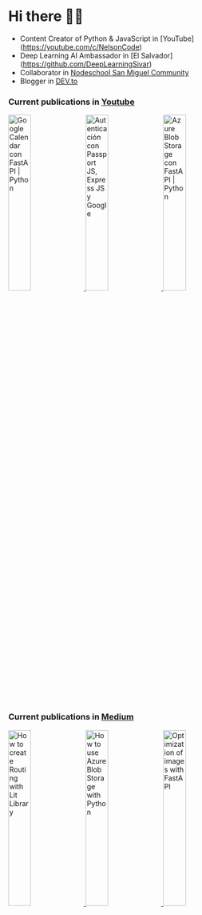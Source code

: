 # Hi there 👋🏻

- Content Creator of Python & JavaScript in [YouTube] (https://youtube.com/c/NelsonCode)
- Deep Learning AI Ambassador in [El Salvador] (https://github.com/DeepLearningSivar)
- Collaborator in [Nodeschool San Miguel Community](https://github.com/nodeschoolsm)
- Blogger in [DEV.to](https://dev.to/nelsoncode)


### Current publications in [Youtube](https://www.youtube.com/channel/UCNtGnenu3-E363hcijzVt0w/featured)

<a href="https://www.youtube.com/watch?v=mfymn9qqLHg" target='_blank'>
 <img width='30%' src="https://i.ytimg.com/vi/mfymn9qqLHg/hqdefault.jpg" alt="Google Calendar con FastAPI | Python" />
</a>
<a href="https://www.youtube.com/watch?v=uqUVQ2tW3SY" target='_blank'>
 <img width='30%' src="https://i.ytimg.com/vi/uqUVQ2tW3SY/hqdefault.jpg" alt="Autenticación con Passport JS, Express JS y Google" />
</a>
<a href="https://www.youtube.com/watch?v=jHi-i3QVyNE" target='_blank'>
 <img width='30%' src="https://i.ytimg.com/vi/jHi-i3QVyNE/hqdefault.jpg" alt="Azure Blob Storage con FastAPI | Python" />
</a>


### Current publications in [Medium](https://medium.com/@nelsoncode019)

<a href="https://nelsoncode.medium.com/how-to-create-routing-with-lit-library-d14223ca21a9?source=rss-57948f2413ba------2" target='_blank'>
  <img width='30%' src=https://cdn-images-1.medium.com/max/1024/1*2c4o5xfe8bSXP7qHOsu1SQ.png alt="How to create Routing with Lit Library" />
</a>
<a href="https://nelsoncode.medium.com/how-to-use-azure-blob-storage-with-python-dcda108737f?source=rss-57948f2413ba------2" target='_blank'>
  <img width='30%' src="https://cdn-images-1.medium.com/max/1024/1*MQJBGltqu3zZ4vg9NAmWnw.png" alt="How to use Azure Blob Storage with Python" />
</a>
<a href="https://nelsoncode.medium.com/optimization-of-images-with-fastapi-2a1427b57358?source=rss-57948f2413ba------2" target='_blank'>
  <img width='30%' src="https://cdn-images-1.medium.com/max/1024/1*WlEkb5FTUzgu2mH743O_vA.png" alt="Optimization of images with FastAPI" />
</a>



